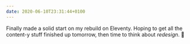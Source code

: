 ```yaml
---
date: 2020-06-10T23:31:44+0100
---
```


Finally made a solid start on my rebuild on Eleventy. Hoping to get all the content-y stuff finished up tomorrow, then time to think about *redesign*. 😬
